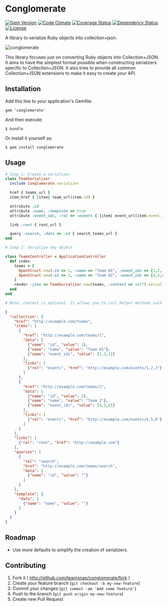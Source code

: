 # Conglomerate

[![Gem Version](https://badge.fury.io/rb/conglomerate.png)](http://badge.fury.io/rb/conglomerate)
[![Code Climate](https://codeclimate.com/github/teamsnap/conglomerate.png)](https://codeclimate.com/github/teamsnap/conglomerate)
[![Coverage Status](https://coveralls.io/repos/teamsnap/conglomerate/badge.png?branch=master)](https://coveralls.io/r/teamsnap/conglomerate?branch=master)
[![Dependency Status](https://gemnasium.com/teamsnap/conglomerate.png)](https://gemnasium.com/teamsnap/conglomerate)
[![License](http://img.shields.io/license/MIT.png?color=green)](http://opensource.org/licenses/MIT)

A library to serialize Ruby objects into collection+json.

![conglomerate](http://i.imgur.com/QkKZ0ru.jpg)

This library focuses just on converting Ruby objects into Collection+JSON. It
aims to have the simplest format possible when constructing serializers
specific to Collection+JSON. It also tries to provide all common
Collection+JSON extensions to make it easy to create your API.

## Installation

Add this line to your application's Gemfile:

    gem 'conglomerate'

And then execute:

    $ bundle

Or install it yourself as:

    $ gem install conglomerate

## Usage

```ruby
# Step 1: Create a serializer
class TeamSerializer
  include Conglomerate.serializer

  href { teams_url }
  item_href { |item| team_url(item.id) }

  attribute :id
  attribute :name, :template => true
  attribute :event_ids, :rel => :events { |item| event_url(item.event_ids.join(",")) }

  link :root { root_url }

  query :search, :data => :id { search_teams_url }
end

# Step 2: Serialize any object

class TeamsController < ApplicationController
  def index
    teams = [
      OpenStruct.new(:id => 1, :name => "Team 01", :event_ids => [1,2,3]),
      OpenStruct.new(:id => 2, :name => "Team 02", :event_ids => [4,5,6]),
    ]
    render :json => TeamSerializer.new(teams, :context => self).serialize
  end
end

# Note, context is optional. It allows you to call helper methods such as url helpers easily inside the serializer.
```

```json
{
  "collection": {
    "href": "http://example.com/teams",
    "items": [
      {
        "href": "http://example.com/teams/1",
        "data": [
          {"name": "id", "value": 1},
          {"name": "name", "value": "Team 01"},
          {"name": "event_ids", "value": [1,2,3]}
        ],
        "links": [
          {"rel": "events", "href": "http://example.com/events/1,2,3"}
        ]
      },
      {
        "href": "http://example.com/teams/2",
        "data": [
          {"name": "id", "value": 2},
          {"name": "name", "value": "Team 2"},
          {"name": "event_ids", "value": [4,5,6]}
        ],
        "links": [
          {"rel": "events", "href": "http://example.com/events/4,5,6"}
        ]
      }
    ],
    "links": [
      {"rel": "root", "href": "http://example.com"}
    ],
    "queries": [
      {
        "rel": "search",
        "href": "http://example.com/teams/search",
        "data": [
          {"name": "id", "value": ""}
        ]
      }
    ],
    "template": {
      "data": [
        {"name": "name", "value": ""}
      ]
    }
  }
}
```

## Roadmap

- Use more defaults to simplify the creation of serializers.

## Contributing

1. Fork it ( http://github.com/teamsnap/conglomerate/fork )
2. Create your feature branch (`git checkout -b my-new-feature`)
3. Commit your changes (`git commit -am 'Add some feature'`)
4. Push to the branch (`git push origin my-new-feature`)
5. Create new Pull Request
